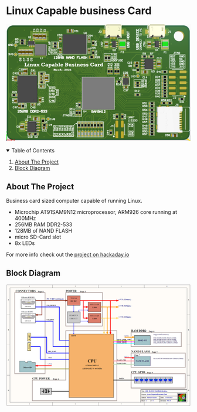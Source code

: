 # Linux Capable business Card
![Board_3D_TOP.png](altium/images/Board_3D_TOP.png)


<!-- TABLE OF CONTENTS -->
<details open="open">
  <summary>Table of Contents</summary>
  <ol>
    <li><a href="#about-the-project">About The Project</a></li>
    <li><a href="#block-diagram">Block Diagram</a></li>
  </ol>
</details>


<!-- ABOUT THE PROJECT -->
## About The Project
Business card sized computer capable of running Linux.

- Microchip AT91SAM9N12 microprocessor, ARM926 core running at 400MHz
- 256MB RAM DDR2-533
- 128MB of NAND FLASH
- micro SD-Card slot
- 8x LEDs

For more info check out the [project on hackaday.io](https://hackaday.io/project/181259-linux-capable-business-card)


<!-- BLOCK DIAGRAM -->
## Block Diagram
![block_diagram.png](images/block_diagram.png)